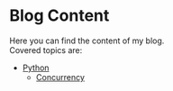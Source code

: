 # Blog Content

Here you can find the content of my blog.  
Covered topics are:
- [Python](python)
  - [Concurrency](python/concurrency)
